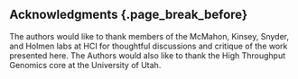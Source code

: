 ## Acknowledgments {.page_break_before}
The authors would like to thank members of the McMahon, Kinsey, Snyder, and Holmen labs at HCI for thoughtful discussions and critique of the work presented here. The Authors would also like to thank the High Throughput Genomics core at the University of Utah. 